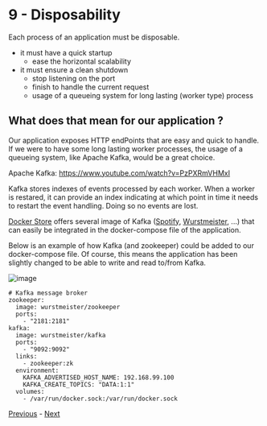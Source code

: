 # 9 - Disposability

Each process of an application must be disposable.

* it must have a quick startup
  * ease the horizontal scalability
* it must ensure a clean shutdown
  * stop listening on the port
  * finish to handle the current request
  * usage of a queueing system for long lasting (worker type) process

## What does that mean for our application ?

Our application exposes HTTP endPoints that are easy and quick to handle. If we were to have some long lasting worker processes, the usage of a queueing system, like Apache Kafka, would be a great choice.

Apache Kafka:
https://www.youtube.com/watch?v=PzPXRmVHMxI

Kafka stores indexes of events processed by each worker. When a worker is restared, it can provide an index indicating at which point in time it needs to restart the event handling. Doing so no events are lost.

[Docker Store](https://store.docker.com) offers several image of Kafka ([Spotify](https://store.docker.com/community/images/spotify/kafka), [Wurstmeister](https://store.docker.com/community/images/wurstmeister/kafka), ...) that can easily be integrated in the docker-compose file of the application.

Below is an example of how Kafka (and zookeeper) could be added to our docker-compose file. Of course, this means the application has been slightly changed to be able to write and read to/from Kafka.

![image](https://user-images.githubusercontent.com/11826129/162606993-50add25d-6457-4cc7-a7eb-714b65e749a1.png)



```
# Kafka message broker
zookeeper:
  image: wurstmeister/zookeeper
  ports:
    - "2181:2181"
kafka:
  image: wurstmeister/kafka
  ports:
    - "9092:9092"
  links:
    - zookeeper:zk
  environment:
    KAFKA_ADVERTISED_HOST_NAME: 192.168.99.100
    KAFKA_CREATE_TOPICS: "DATA:1:1"
  volumes:
    - /var/run/docker.sock:/var/run/docker.sock
```

[Previous](08_concurrency.md) - [Next](10_dev_prod_parity.md)
